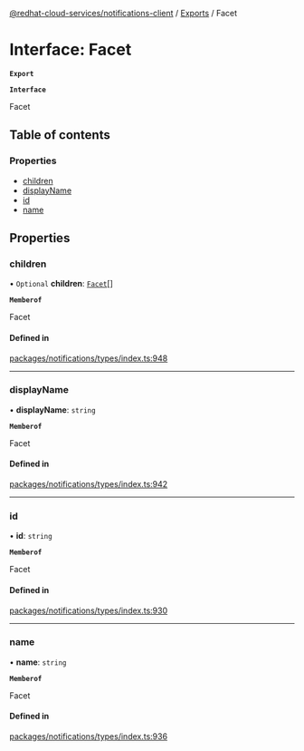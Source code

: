 [@redhat-cloud-services/notifications-client](../README.md) / [Exports](../modules.md) / Facet

# Interface: Facet

**`Export`**

**`Interface`**

Facet

## Table of contents

### Properties

- [children](Facet.md#children)
- [displayName](Facet.md#displayname)
- [id](Facet.md#id)
- [name](Facet.md#name)

## Properties

### children

• `Optional` **children**: [`Facet`](Facet.md)[]

**`Memberof`**

Facet

#### Defined in

[packages/notifications/types/index.ts:948](https://github.com/RedHatInsights/javascript-clients/blob/master/packages/notifications/types/index.ts#L948)

___

### displayName

• **displayName**: `string`

**`Memberof`**

Facet

#### Defined in

[packages/notifications/types/index.ts:942](https://github.com/RedHatInsights/javascript-clients/blob/master/packages/notifications/types/index.ts#L942)

___

### id

• **id**: `string`

**`Memberof`**

Facet

#### Defined in

[packages/notifications/types/index.ts:930](https://github.com/RedHatInsights/javascript-clients/blob/master/packages/notifications/types/index.ts#L930)

___

### name

• **name**: `string`

**`Memberof`**

Facet

#### Defined in

[packages/notifications/types/index.ts:936](https://github.com/RedHatInsights/javascript-clients/blob/master/packages/notifications/types/index.ts#L936)
